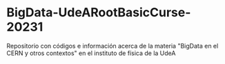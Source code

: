 # BigData-UdeARootBasicCurse-20231
Repositorio con códigos e información acerca de la materia "BigData en el CERN y otros contextos" en el instituto de física de la UdeA

